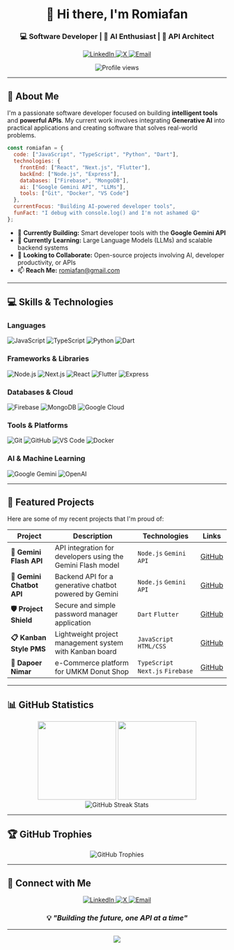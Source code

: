 <div align="center">
  
# 👋 Hi there, I'm Romiafan

### 💻 Software Developer | 🤖 AI Enthusiast | 🚀 API Architect

<p align="center">
  <a href="https://linkedin.com/in/romi-afan" target="_blank">
    <img src="https://img.shields.io/badge/LinkedIn-0077B5?style=for-the-badge&logo=linkedin&logoColor=white" alt="LinkedIn"/>
  </a>
  <a href="https://x.com/0xTororo" target="_blank">
    <img src="https://img.shields.io/badge/X-000000?style=for-the-badge&logo=x&logoColor=white" alt="X"/>
  </a>
  <a href="mailto:romiafan@gmail.com">
    <img src="https://img.shields.io/badge/Email-D14836?style=for-the-badge&logo=gmail&logoColor=white" alt="Email"/>
  </a>
</p>

<img src="https://komarev.com/ghpvc/?username=romiafan&label=Profile%20views&color=0e75b6&style=flat" alt="Profile views" />

</div>

---

## 🚀 About Me

I'm a passionate software developer focused on building **intelligent tools** and **powerful APIs**. My current work involves integrating **Generative AI** into practical applications and creating software that solves real-world problems.

```javascript
const romiafan = {
  code: ["JavaScript", "TypeScript", "Python", "Dart"],
  technologies: {
    frontEnd: ["React", "Next.js", "Flutter"],
    backEnd: ["Node.js", "Express"],
    databases: ["Firebase", "MongoDB"],
    ai: ["Google Gemini API", "LLMs"],
    tools: ["Git", "Docker", "VS Code"]
  },
  currentFocus: "Building AI-powered developer tools",
  funFact: "I debug with console.log() and I'm not ashamed 😄"
};
```

- 🔭 **Currently Building:** Smart developer tools with the **Google Gemini API**
- 🌱 **Currently Learning:** Large Language Models (LLMs) and scalable backend systems
- 👯 **Looking to Collaborate:** Open-source projects involving AI, developer productivity, or APIs
- 📫 **Reach Me:** romiafan@gmail.com

---

## 💻 Skills & Technologies

### Languages
<p align="left">
  <img src="https://img.shields.io/badge/JavaScript-F7DF1E?style=for-the-badge&logo=javascript&logoColor=black" alt="JavaScript"/>
  <img src="https://img.shields.io/badge/TypeScript-007ACC?style=for-the-badge&logo=typescript&logoColor=white" alt="TypeScript"/>
  <img src="https://img.shields.io/badge/Python-3776AB?style=for-the-badge&logo=python&logoColor=white" alt="Python"/>
  <img src="https://img.shields.io/badge/Dart-0175C2?style=for-the-badge&logo=dart&logoColor=white" alt="Dart"/>
</p>

### Frameworks & Libraries
<p align="left">
  <img src="https://img.shields.io/badge/Node.js-339933?style=for-the-badge&logo=nodedotjs&logoColor=white" alt="Node.js"/>
  <img src="https://img.shields.io/badge/Next.js-000000?style=for-the-badge&logo=nextdotjs&logoColor=white" alt="Next.js"/>
  <img src="https://img.shields.io/badge/React-20232A?style=for-the-badge&logo=react&logoColor=61DAFB" alt="React"/>
  <img src="https://img.shields.io/badge/Flutter-02569B?style=for-the-badge&logo=flutter&logoColor=white" alt="Flutter"/>
  <img src="https://img.shields.io/badge/Express.js-000000?style=for-the-badge&logo=express&logoColor=white" alt="Express"/>
</p>

### Databases & Cloud
<p align="left">
  <img src="https://img.shields.io/badge/Firebase-FFCA28?style=for-the-badge&logo=firebase&logoColor=black" alt="Firebase"/>
  <img src="https://img.shields.io/badge/MongoDB-47A248?style=for-the-badge&logo=mongodb&logoColor=white" alt="MongoDB"/>
  <img src="https://img.shields.io/badge/Google_Cloud-4285F4?style=for-the-badge&logo=google-cloud&logoColor=white" alt="Google Cloud"/>
</p>

### Tools & Platforms
<p align="left">
  <img src="https://img.shields.io/badge/Git-F05032?style=for-the-badge&logo=git&logoColor=white" alt="Git"/>
  <img src="https://img.shields.io/badge/GitHub-100000?style=for-the-badge&logo=github&logoColor=white" alt="GitHub"/>
  <img src="https://img.shields.io/badge/VS_Code-007ACC?style=for-the-badge&logo=visual-studio-code&logoColor=white" alt="VS Code"/>
  <img src="https://img.shields.io/badge/Docker-2496ED?style=for-the-badge&logo=docker&logoColor=white" alt="Docker"/>
</p>

### AI & Machine Learning
<p align="left">
  <img src="https://img.shields.io/badge/Google_Gemini-8E75B2?style=for-the-badge&logo=google-gemini&logoColor=white" alt="Google Gemini"/>
  <img src="https://img.shields.io/badge/OpenAI-412991?style=for-the-badge&logo=openai&logoColor=white" alt="OpenAI"/>
</p>

---

## 🚀 Featured Projects

Here are some of my recent projects that I'm proud of:

| Project | Description | Technologies | Links |
|---------|-------------|--------------|-------|
| **🤖 Gemini Flash API** | API integration for developers using the Gemini Flash model | `Node.js` `Gemini API` | [GitHub](https://github.com/romiafan/gemini-flash-api) |
| **💬 Gemini Chatbot API** | Backend API for a generative chatbot powered by Gemini | `Node.js` `Gemini API` | [GitHub](https://github.com/romiafan/gemini-chatbot-api) |
| **🛡️ Project Shield** | Secure and simple password manager application | `Dart` `Flutter` | [GitHub](https://github.com/romiafan/project-shield) |
| **📋 Kanban Style PMS** | Lightweight project management system with Kanban board | `JavaScript` `HTML/CSS` | [GitHub](https://github.com/romiafan/kanban-style-pms) |
| **🍩 Dapoer Nimar** | e-Commerce platform for UMKM Donut Shop | `TypeScript` `Next.js` `Firebase` | [GitHub](https://github.com/romiafan/dapoer-nimar) |

---

## 📊 GitHub Statistics

<div align="center">
  <img height="180em" src="https://github-readme-stats.vercel.app/api?username=romiafan&show_icons=true&theme=tokyonight&include_all_commits=true&count_private=true"/>
  <img height="180em" src="https://github-readme-stats.vercel.app/api/top-langs/?username=romiafan&layout=compact&langs_count=8&theme=tokyonight"/>
</div>

<div align="center">
  <img src="https://github-readme-streak-stats.herokuapp.com/?user=romiafan&theme=tokyonight" alt="GitHub Streak Stats"/>
</div>

---

## 🏆 GitHub Trophies

<div align="center">
  <img src="https://github-profile-trophy.vercel.app/?username=romiafan&theme=tokyonight&no-frame=true&no-bg=false&margin-w=4&row=1" alt="GitHub Trophies"/>
</div>

---

## 🤝 Connect with Me

<div align="center">
  
<p>
  <a href="https://linkedin.com/in/romi-afan" target="_blank">
    <img src="https://img.shields.io/badge/LinkedIn-0077B5?style=for-the-badge&logo=linkedin&logoColor=white" alt="LinkedIn"/>
  </a>
  <a href="https://x.com/0xTororo" target="_blank">
    <img src="https://img.shields.io/badge/X-000000?style=for-the-badge&logo=x&logoColor=white" alt="X"/>
  </a>
  <a href="mailto:romiafan@gmail.com">
    <img src="https://img.shields.io/badge/Email-D14836?style=for-the-badge&logo=gmail&logoColor=white" alt="Email"/>
  </a>
</p>

### 💡 *"Building the future, one API at a time"*

</div>

---

<div align="center">
  <img src="https://capsule-render.vercel.app/api?type=waving&color=gradient&height=100&section=footer"/>
</div>
